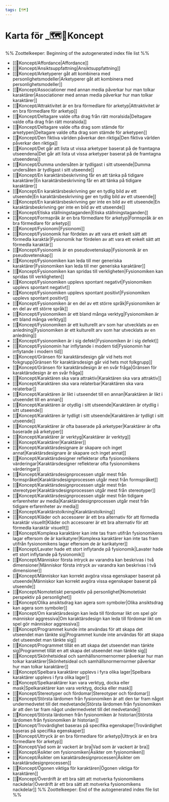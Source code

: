 ```yaml
---
tags: [🗺]
---
```

# Karta för _🗺🌳Koncept

%% Zoottelkeeper: Beginning of the autogenerated index file list  %%
-  [[🌳Koncept/Affordance|Affordance]]
-  [[🌳Koncept/Ansiktsuppfattning|Ansiktsuppfattning]]
-  [[🌳Koncept/Arketyperer gåt att kombinera med personlighetsmodeller|Arketyperer gåt att kombinera med personlighetsmodeller]]
-  [[🌳Koncept/Associationer med annan media påverkar hur man tolkar karaktärer|Associationer med annan media påverkar hur man tolkar karaktärer]]
-  [[🌳Koncept/Attraktivitet är en bra förmedlare för arketyp|Attraktivitet är en bra förmedlare för arketyp]]
-  [[🌳Koncept/Deltagare valde ofta drag från rätt moralsida|Deltagare valde ofta drag från rätt moralsida]]
-  [[🌳Koncept/Deltagare valde ofta drag som stämde för arketypen|Deltagare valde ofta drag som stämde för arketypen]]
-  [[🌳Koncept/Den fiktiva världen påverkar den riktiga|Den fiktiva världen påverkar den riktiga]]
-  [[🌳Koncept/Det går att lista ut vissa arketyper baserat på de framtagna utseendena|Det går att lista ut vissa arketyper baserat på de framtagna utseendena]]
-  [[🌳Koncept/Dumma undersåten är tydligast i sitt utseende|Dumma undersåten är tydligast i sitt utseende]]
-  [[🌳Koncept/En karaktärsbeskrivning får en att tänka på tidigare karaktärer|En karaktärsbeskrivning får en att tänka på tidigare karaktärer]]
-  [[🌳Koncept/En karaktärsbeskrivning ger en tydlig bild av ett utseende|En karaktärsbeskrivning ger en tydlig bild av ett utseende]]
-  [[🌳Koncept/En karaktärsbeskrivning ger inte en bild av ett utseende|En karaktärsbeskrivning ger inte en bild av ett utseende]]
-  [[🌳Koncept/Etiska ställningstaganden|Etiska ställningstaganden]]
-  [[🌳Koncept/Formspråk är en bra förmedlare för arketyp|Formspråk är en bra förmedlare för arketyp]]
-  [[🌳Koncept/Fysionomi|Fysionomi]]
-  [[🌳Koncept/Fysionomik har fördelen av att vara ett enkelt sätt att förmedla karaktär|Fysionomik har fördelen av att vara ett enkelt sätt att förmedla karaktär]]
-  [[🌳Koncept/Fysionomik är en pseudovetenskap|Fysionomik är en pseudovetenskap]]
-  [[🌳Koncept/Fysionomiken kan leda till mer generiska karaktärer|Fysionomiken kan leda till mer generiska karaktärer]]
-  [[🌳Koncept/Fysionomiken kan spridas till verkligheten|Fysionomiken kan spridas till verkligheten]]
-  [[🌳Koncept/Fysionomiken upplevs spontant negativt|Fysionomiken upplevs spontant negativt]]
-  [[🌳Koncept/Fysionomiken upplevs spontant positivt|Fysionomiken upplevs spontant positivt]]
-  [[🌳Koncept/Fysionomiken är en del av ett större språk|Fysionomiken är en del av ett större språk]]
-  [[🌳Koncept/Fysionomiken är ett bland många verktyg|Fysionomiken är ett bland många verktyg]]
-  [[🌳Koncept/Fysionomiken är ett kulturellt arv som har utvecklats av en anledning|Fysionomiken är ett kulturellt arv som har utvecklats av en anledning]]
-  [[🌳Koncept/Fysionomiken är i sig defekt|Fysionomiken är i sig defekt]]
-  [[🌳Koncept/Fysionomin har inflytande i modern tid|Fysionomin har inflytande i modern tid]]
-  [[🌳Koncept/Gränsen för karaktärsdesign går vid hets mot folkgrupp|Gränsen för karaktärsdesign går vid hets mot folkgrupp]]
-  [[🌳Koncept/Gränsen för karaktärsdesign är en svår fråga|Gränsen för karaktärsdesign är en svår fråga]]
-  [[🌳Koncept/Karaktären ska vara attraktiv|Karaktären ska vara attraktiv]]
-  [[🌳Koncept/Karaktären ska vara relaterbar|Karaktären ska vara relaterbar]]
-  [[🌳Koncept/Karaktären är likt i utseendet till en annan|Karaktären är likt i utseendet till en annan]]
-  [[🌳Koncept/Karaktären är otydlig i sitt utseende|Karaktären är otydlig i sitt utseende]]
-  [[🌳Koncept/Karaktären är tydligt i sitt utseende|Karaktären är tydligt i sitt utseende]]
-  [[🌳Koncept/Karaktärer är ofta baserade på arketyper|Karaktärer är ofta baserade på arketyper]]
-  [[🌳Koncept/Karaktärer är verktyg|Karaktärer är verktyg]]
-  [[🌳Koncept/Karaktärer|Karaktärer]]
-  [[🌳Koncept/Karaktärsdesignare är skapare och inget annat|Karaktärsdesignare är skapare och inget annat]]
-  [[🌳Koncept/Karaktärsdesigner reflekterar ofta fysionomikens värderingar|Karaktärsdesigner reflekterar ofta fysionomikens värderingar]]
-  [[🌳Koncept/Karaktärsdesignprocessen utgår mest från formspråket|Karaktärsdesignprocessen utgår mest från formspråket]]
-  [[🌳Koncept/Karaktärsdesignprocessen utgår mest från stereotyper|Karaktärsdesignprocessen utgår mest från stereotyper]]
-  [[🌳Koncept/Karaktärsdesignprocessen utgår mest från tidigare erfarenheter av media|Karaktärsdesignprocessen utgår mest från tidigare erfarenheter av media]]
-  [[🌳Koncept/Karaktärstolkning|Karaktärstolkning]]
-  [[🌳Koncept/Kläder och accesoarer är ett bra alternativ för att förmedla karaktär visuellt|Kläder och accesoarer är ett bra alternativ för att förmedla karaktär visuellt]]
-  [[🌳Koncept/Komplexa karaktärer kan inte tas fram utifrån fysionomikens lagar eftersom de är karikatyrer|Komplexa karaktärer kan inte tas fram utifrån fysionomikens lagar eftersom de är karikatyrer]]
-  [[🌳Koncept/Lavater hade ett stort inflytande på fysionomik|Lavater hade ett stort inflytande på fysionomik]]
-  [[🌳Koncept/Människor första intryck av varandra kan beskrivas i två dimensioner|Människor första intryck av varandra kan beskrivas i två dimensioner]]
-  [[🌳Koncept/Människor kan korrekt avgöra vissa egenskaper baserat på utseende|Människor kan korrekt avgöra vissa egenskaper baserat på utseende]]
-  [[🌳Koncept/Nomotetiskt perspektiv på personlighet|Nomotetiskt perspektiv på personlighet]]
-  [[🌳Koncept/Olika ansiktsdrag kan agera som symboler|Olika ansiktsdrag kan agera som symboler]]
-  [[🌳Koncept/Om karaktärsdesign kan leda till fördomar likt om spel gör människor aggressiva|Om karaktärsdesign kan leda till fördomar likt om spel gör människor aggressiva]]
-  [[🌳Koncept/Programmet kunde inte användas för att skapa det utseendet man tänkte sig|Programmet kunde inte användas för att skapa det utseendet man tänkte sig]]
-  [[🌳Koncept/Programmet tillät en att skapa det utseendet man tänkte sig|Programmet tillät en att skapa det utseendet man tänkte sig]]
-  [[🌳Koncept/Skönhetsideal och samhällsnormernormer påverkar hur man tolkar karaktärer|Skönhetsideal och samhällsnormernormer påverkar hur man tolkar karaktärer]]
-  [[🌳Koncept/Spelbara karaktärer upplevs i fyra olika lager|Spelbara karaktärer upplevs i fyra olika lager]]
-  [[🌳Koncept/Spelkaraktärer kan vara verktyg, docka eller mask|Spelkaraktärer kan vara verktyg, docka eller mask]]
-  [[🌳Koncept/Stereotyper och fördomar|Stereotyper och fördomar]]
-  [[🌳Koncept/Största lärdomen från fysionomiken är att den tar fram något undermedvetet till det medvetande|Största lärdomen från fysionomiken är att den tar fram något undermedvetet till det medvetande]]
-  [[🌳Koncept/Största lärdomen från fysionomiken är historian|Största lärdomen från fysionomiken är historian]]
-  [[🌳Koncept/Trovärdighet baseras på specifika egenskaper|Trovärdighet baseras på specifika egenskaper]]
-  [[🌳Koncept/Uttryck är en bra förmedlare för arketyp|Uttryck är en bra förmedlare för arketyp]]
-  [[🌳Koncept/Vad som är vackert är bra|Vad som är vackert är bra]]
-  [[🌳Koncept/Åsikter om fysionomiken|Åsikter om fysionomiken]]
-  [[🌳Koncept/Åsikter om karaktärsdesignprocessen|Åsikter om karaktärsdesignprocessen]]
-  [[🌳Koncept/Ögonen viktiga för karaktären|Ögonen viktiga för karaktären]]
-  [[🌳Koncept/Överdrift är ett bra sätt att motverka fysionomikens nackdelar|Överdrift är ett bra sätt att motverka fysionomikens nackdelar]]
%% Zoottelkeeper: End of the autogenerated index file list  %%
